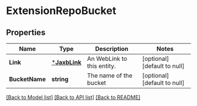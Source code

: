 # ExtensionRepoBucket

## Properties
Name | Type | Description | Notes
------------ | ------------- | ------------- | -------------
**Link** | [***JaxbLink**](JaxbLink.md) | An WebLink to this entity. | [optional] [default to null]
**BucketName** | **string** | The name of the bucket | [optional] [default to null]

[[Back to Model list]](../README.md#documentation-for-models) [[Back to API list]](../README.md#documentation-for-api-endpoints) [[Back to README]](../README.md)


